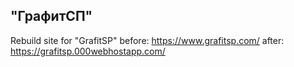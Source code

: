 ## "ГрафитСП"
Rebuild site for "GrafitSP"
before: https://www.grafitsp.com/
after: https://grafitsp.000webhostapp.com/
